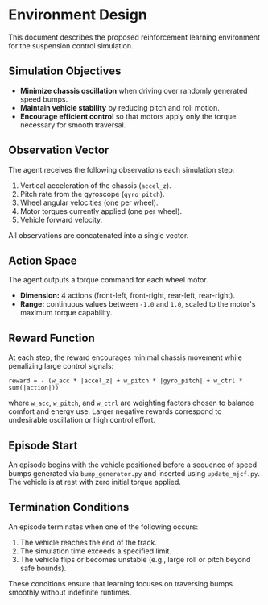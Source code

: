 # Environment Design

This document describes the proposed reinforcement learning environment for the suspension control simulation.

## Simulation Objectives
- **Minimize chassis oscillation** when driving over randomly generated speed bumps.
- **Maintain vehicle stability** by reducing pitch and roll motion.
- **Encourage efficient control** so that motors apply only the torque necessary for smooth traversal.

## Observation Vector
The agent receives the following observations each simulation step:
1. Vertical acceleration of the chassis (`accel_z`).
2. Pitch rate from the gyroscope (`gyro_pitch`).
3. Wheel angular velocities (one per wheel).
4. Motor torques currently applied (one per wheel).
5. Vehicle forward velocity.

All observations are concatenated into a single vector.

## Action Space
The agent outputs a torque command for each wheel motor.
- **Dimension:** 4 actions (front-left, front-right, rear-left, rear-right).
- **Range:** continuous values between `-1.0` and `1.0`, scaled to the motor's maximum torque capability.

## Reward Function
At each step, the reward encourages minimal chassis movement while penalizing large control signals:

```
reward = - (w_acc * |accel_z| + w_pitch * |gyro_pitch| + w_ctrl * sum(|action|))
```

where `w_acc`, `w_pitch`, and `w_ctrl` are weighting factors chosen to balance comfort and energy use. Larger negative rewards correspond to undesirable oscillation or high control effort.

## Episode Start
An episode begins with the vehicle positioned before a sequence of speed bumps generated via `bump_generator.py` and inserted using `update_mjcf.py`. The vehicle is at rest with zero initial torque applied.

## Termination Conditions
An episode terminates when one of the following occurs:
1. The vehicle reaches the end of the track.
2. The simulation time exceeds a specified limit.
3. The vehicle flips or becomes unstable (e.g., large roll or pitch beyond safe bounds).

These conditions ensure that learning focuses on traversing bumps smoothly without indefinite runtimes.

